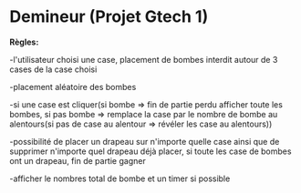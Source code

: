 # Demineur (Projet Gtech 1)
**Règles:**

-l'utilisateur choisi une case, placement de bombes interdit autour de 3 cases de la case choisi

-placement aléatoire des bombes

-si une case est cliquer(si bombe => fin de partie perdu afficher toute les bombes, si pas bombe => remplace la case par le nombre de bombe au alentours(si pas de case au alentour => révéler les case au alentours))

-possibilité de placer un drapeau sur n'importe quelle case ainsi que de supprimer n'importe quel drapeau déjà placer, si toute les case de bombes ont un drapeau, fin de partie gagner

-afficher le nombres total de bombe et un timer si possible
